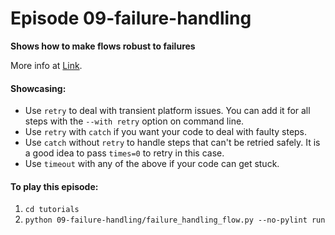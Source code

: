 # Episode 09-failure-handling

**Shows how to make flows robust to failures**

More info at [Link](https://docs.metaflow.org/scaling/failures).

#### Showcasing:
- Use `retry` to deal with transient platform issues. You can add it for all steps with the `--with retry` option on command line.
- Use `retry` with `catch` if you want your code to deal with faulty steps.
- Use `catch` without `retry` to handle steps that can't be retried safely. It is a good idea to pass `times=0` to retry in this case.
- Use `timeout` with any of the above if your code can get stuck.


#### To play this episode:
1. ```cd tutorials```
2. ```python 09-failure-handling/failure_handling_flow.py --no-pylint run```

